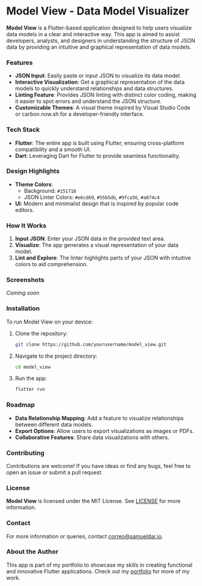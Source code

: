 # Model View - Data Model Visualizer

**Model View** is a Flutter-based application designed to help users visualize data models in a clear and interactive way. This app is aimed to assist developers, analysts, and designers in understanding the structure of JSON data by providing an intuitive and graphical representation of data models.

### Features

- **JSON Input**: Easily paste or input JSON to visualize its data model.
- **Interactive Visualization**: Get a graphical representation of the data models to quickly understand relationships and data structures.
- **Linting Feature**: Provides JSON linting with distinct color coding, making it easier to spot errors and understand the JSON structure.
- **Customizable Themes**: A visual theme inspired by Visual Studio Code or carbon.now.sh for a developer-friendly interface.

### Tech Stack

- **Flutter**: The entire app is built using Flutter, ensuring cross-platform compatibility and a smooth UI.
- **Dart**: Leveraging Dart for Flutter to provide seamless functionality.

### Design Highlights

- **Theme Colors**:
  - Background: `#151718`
  - JSON Linter Colors: `#e6cd69`, `#55b5db`, `#9fca56`, `#a074c4`
- **UI**: Modern and minimalist design that is inspired by popular code editors.

### How It Works

1. **Input JSON**: Enter your JSON data in the provided text area.
2. **Visualize**: The app generates a visual representation of your data model.
3. **Lint and Explore**: The linter highlights parts of your JSON with intuitive colors to aid comprehension.

### Screenshots

_Coming soon_

### Installation

To run Model View on your device:

1. Clone the repository:
   ```bash
   git clone https://github.com/yourusername/model_view.git
   ```
2. Navigate to the project directory:
   ```bash
   cd model_view
   ```
3. Run the app:
   ```bash
   flutter run
   ```

### Roadmap

- **Data Relationship Mapping**: Add a feature to visualize relationships between different data models.
- **Export Options**: Allow users to export visualizations as images or PDFs.
- **Collaborative Features**: Share data visualizations with others.

### Contributing

Contributions are welcome! If you have ideas or find any bugs, feel free to open an issue or submit a pull request.

### License

**Model View** is licensed under the MIT License. See [LICENSE](./LICENSE) for more information.

### Contact

For more information or queries, contact [correo@samueldar.io](mailto:correo@samueldar.io).

### About the Author

This app is part of my portfolio to showcase my skills in creating functional and innovative Flutter applications. Check out my [portfolio](https://samueldar.io) for more of my work.
